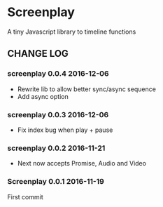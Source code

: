 # Screenplay

A tiny Javascript library to timeline functions

## CHANGE LOG

### screenplay 0.0.4 2016-12-06

* Rewrite lib to allow better sync/async sequence
* Add async option

### screenplay 0.0.3 2016-12-06

* Fix index bug when play + pause

### screenplay 0.0.2 2016-11-21

* Next now accepts Promise, Audio and Video

### Screenplay 0.0.1 2016-11-19

First commit
